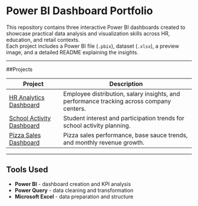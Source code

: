 # Power BI Dashboard Portfolio

This repository contains three interactive Power BI dashboards created to showcase practical data analysis and visualization skills across HR, education, and retail contexts.  
Each project includes a Power BI file (`.pbix`), dataset (`.xlsx`), a preview image, and a detailed README explaining the insights.

---

##Projects

| Project | Description |
|----------|--------------|
| [HR Analytics Dashboard](./Power_BI_Projects/HR_Analytics_Dashboard/README.md) | Employee distribution, salary insights, and performance tracking across company centers. |
| [School Activity Dashboard](./Power_BI_Projects/School_Activity_Dashboard/README.md) | Student interest and participation trends for school activity planning. |
| [Pizza Sales Dashboard](./Power_BI_Projects/Pizza_Sales_Dashboard/README.md) | Pizza sales performance, base sauce trends, and monthly revenue growth. |

---

## Tools Used
- **Power BI** - dashboard creation and KPI analysis  
- **Power Query** - data cleaning and transformation  
- **Microsoft Excel** - data preparation and structure  
